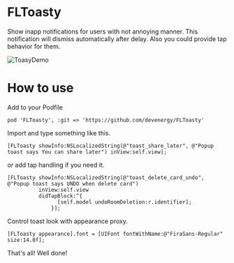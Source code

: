 FLToasty
==================================

Show inapp notifications for users with not annoying manner. This notification will dismiss automatically after delay. Also you could provide tap behavior for them.

![ToasyDemo](https://raw.githubusercontent.com/devenergy/FLToasty/master/toasty_demo.gif)

How to use
==================================

Add to your Podfile

`pod 'FLToasty', :git => 'https://github.com/devenergy/FLToasty'`

Import and type something like this.

```
[FLToasty showInfo:NSLocalizedString(@"toast_share_later", @"Popup toast says You can share later") inView:self.view];
```

or add tap handling if you need it.

```
[FLToasty showInfo:NSLocalizedString(@"toast_delete_card_undo", @"Popup toast says UNDO when delete card") 
          inView:self.view 
          didTapBlock:^{
                [self.model undoRoomDeletion:r.identifier];
              }];
```

Control toast look with appearance proxy.

```
[FLToasty appearance].font = [UIFont fontWithName:@"FiraSans-Regular" size:14.0f];
```

That's all! Well done!

